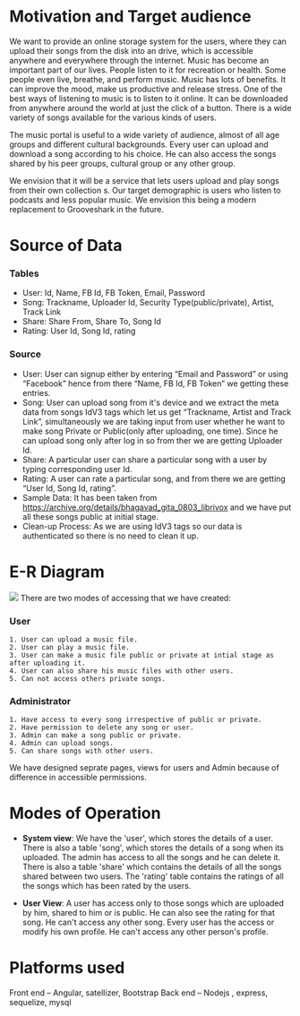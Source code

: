 
# Motivation and Target audience
We want to provide an online storage system for the users, where they can upload their songs from the disk into an drive, which is accessible anywhere and everywhere through the internet.
Music has become an important part of our lives. People listen to it for recreation or health. Some people even live, breathe, and perform music.
Music has lots of benefits. It can improve the mood, make us productive and release stress. One of the best ways of listening to music is to listen to it online. It can be downloaded from anywhere around the world at just the click of a button. There is a wide variety of songs available for the various kinds of users.

The music portal is useful to a wide variety of audience, almost of all age groups and different cultural backgrounds. Every user can upload and download a song according to his choice. He can also access the songs shared by his peer groups, cultural group or any other group.

We envision that it will be a service that lets users upload and play songs from their own collection s. Our target demographic is users who listen to podcasts and less popular music. We envision this being a modern replacement to Grooveshark in the future.


# Source of Data

### Tables
- User:   Id, Name, FB Id, FB Token, Email, Password
- Song:   Trackname, Uploader Id, Security Type(public/private), Artist, Track Link
- Share:  Share From, Share To, Song Id
- Rating: User Id, Song Id, rating

### Source
- User: User can signup either by entering “Email and Password” or using “Facebook” hence from there “Name, FB Id, FB Token” we getting these entries.
- Song: User can upload song from it's device and we extract the meta data from songs IdV3 tags which let us get “Trackname, Artist and Track Link”, simultaneously we are taking input from user whether he want to make song Private or Public(only after uploading, one time). Since he can upload song only after log in so from ther we are getting Uploader Id.
- Share: A particular user can share a particular song with a user by typing corresponding user Id.
- Rating: A user can rate a particular song, and from there we are getting “User Id, Song Id, rating”.
- Sample Data: It has been taken from https://archive.org/details/bhagavad_gita_0803_librivox and we have put all these songs public at initial stage.
- Clean-up Process: As we are using IdV3 tags so our data is authenticated so there is no need to clean it up.


# E-R Diagram
![](http://i.imgur.com/1Iv1LSk.png)
There are two modes of accessing that we have created:
### User
    1. User can upload a music file.
    2. User can play a music file.
    3. User can make a music file public or private at intial stage as after uploading it.
    4. User can also share his music files with other users.
    5. Can not access others private songs.

### Administrator

    1. Have access to every song irrespective of public or private.
    2. Have permission to delete any song or user.
    3. Admin can make a song public or private.
    4. Admin can upload songs.
    5. Can share songs with other users.
We have designed seprate pages, views for users and Admin because of difference in accessible permissions.



# Modes of Operation
- **System view**: We have the 'user', which stores the details of a user. There is also a table 'song', which stores the details of a song when its uploaded. The admin has access to all the songs and he can delete it. There is also a table 'share' which contains the details of all the songs shared between two users. The 'rating' table contains the ratings of all the songs which has been rated by the users.

- **User View**: A user has access only to those songs which are uploaded by him, shared to him or is public. He can also see the rating for that song. He can't access any other song.
Every user has the access or modify his own profile. He can't access any other person's profile.

# Platforms used
Front end – Angular, satellizer, Bootstrap
Back end – Nodejs , express, sequelize, mysql
